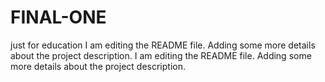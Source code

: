 # FINAL-ONE
just for education
I am editing the README file. Adding some more details about the project description.
I am editing the README file. Adding some more details about the project description.
